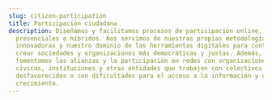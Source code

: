 ```yaml
---
slug: citizen-participation
title: Participación ciudadana
description: Diseñamos y facilitamos procesos de participación online,
  presenciales e híbridos. Nos servimos de nuestras propias metodologías
  innovadoras y nuestro dominio de las herramientas digitales para contribuir a
  crear sociedades y organizaciones más democráticas y justas. Además,
  fomentamos las alianzas y la participación en redes con organizaciones
  cívicas, instituciones y otras entidades que trabajen con colectivos
  desfavorecidos o con dificultades para el acceso a la información y el
  crecimiento.
---
```

